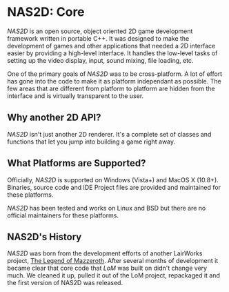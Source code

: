 # NAS2D: Core

*NAS2D* is an open source, object oriented 2D game development framework written in portable C++. It was designed to make the development of games and other applications that needed a 2D interface easier by providing a high-level interface. It handles the low-level tasks of setting up the video display, input, sound mixing, file loading, etc.

One of the primary goals of *NAS2D* was to be cross-platform. A lot of effort has gone into the code to make it as platform independant as possible. The few areas that are different from platform to platform are hidden from the interface and is virtually transparent to the user.

## Why another 2D API?

*NAS2D* isn't just another 2D renderer. It's a complete set of classes and functions that let you jump into building a game right away.

## What Platforms are Supported?

Officially, *NAS2D* is supported on Windows (Vista+) and MacOS X (10.8+). Binaries, source code and IDE Project files are provided and maintained for these platforms.

*NAS2D* has been tested and works on Linux and BSD but there are no official maintainers for these platforms.

## NAS2D's History

*NAS2D* was born from the development efforts of another LairWorks project, [The Legend of Mazzeroth](lom.lairworks.com). After several months of development it became clear that core code that *LoM* was built on didn't change very much. We cleaned it up, pulled it out of the LoM project, repackaged it and the first version of NAS2D was released.
